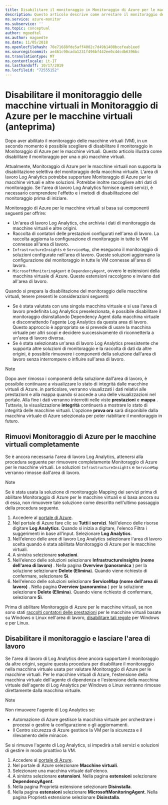 ```yaml
---
title: Disabilitare il monitoraggio in Monitoraggio di Azure per le macchine virtuali (anteprima) | Microsoft Docs
description: Questo articolo descrive come arrestare il monitoraggio delle macchine virtuali in Monitoraggio di Azure per le macchine virtuali.
ms.service: azure-monitor
ms.subservice: ''
ms.topic: conceptual
author: mgoedtel
ms.author: magoedte
ms.date: 11/05/2018
ms.openlocfilehash: 70e71688fde5aff4002c7d49b1408bcefeab1eed
ms.sourcegitcommit: ae461c90cada1231f496bf442ee0c4dcdb6396bc
ms.translationtype: MT
ms.contentlocale: it-IT
ms.lasthandoff: 10/17/2019
ms.locfileid: "72555152"
---
```

# <a name="disable-monitoring-of-your-vms-in-azure-monitor-for-vms-preview"></a>Disabilitare il monitoraggio delle macchine virtuali in Monitoraggio di Azure per le macchine virtuali (anteprima)

Dopo aver abilitato il monitoraggio delle macchine virtuali (VM), in un secondo momento è possibile scegliere di disabilitare il monitoraggio in Monitoraggio di Azure per le macchine virtuali. Questo articolo illustra come disabilitare il monitoraggio per una o più macchine virtuali.  

Attualmente, Monitoraggio di Azure per le macchine virtuali non supporta la disabilitazione selettiva del monitoraggio della macchina virtuale. L'area di lavoro Log Analytics potrebbe supportare Monitoraggio di Azure per le macchine virtuali e altre soluzioni. Potrebbe inoltre raccogliere altri dati di monitoraggio. Se l'area di lavoro Log Analytics fornisce questi servizi, è necessario comprendere l'effetto e i metodi di disabilitazione del monitoraggio prima di iniziare.

Monitoraggio di Azure per le macchine virtuali si basa sui componenti seguenti per offrire:

* Un'area di lavoro Log Analytics, che archivia i dati di monitoraggio da macchine virtuali e altre origini.
* Raccolta di contatori delle prestazioni configurati nell'area di lavoro. La raccolta aggiorna la configurazione di monitoraggio in tutte le VM connesse all'area di lavoro.
* `InfrastructureInsights` e `ServiceMap`, che eseguono il monitoraggio di soluzioni configurate nell'area di lavoro. Queste soluzioni aggiornano la configurazione del monitoraggio in tutte le VM connesse all'area di lavoro.
* `MicrosoftMonitoringAgent` e `DependencyAgent`, ovvero le estensioni della macchina virtuale di Azure. Queste estensioni raccolgono e inviano dati all'area di lavoro.

Quando si prepara la disabilitazione del monitoraggio delle macchine virtuali, tenere presenti le considerazioni seguenti:

* Se è stata valutata con una singola macchina virtuale e si usa l'area di lavoro predefinita Log Analytics preselezionata, è possibile disabilitare il monitoraggio disinstallando Dependency Agent dalla macchina virtuale e disconnettendo l'agente Log Analytics da questa area di lavoro. Questo approccio è appropriato se si prevede di usare la macchina virtuale per altri scopi e decidere successivamente di riconnetterla a un'area di lavoro diversa.
* Se è stata selezionata un'area di lavoro Log Analytics preesistente che supporta altre soluzioni di monitoraggio e la raccolta di dati da altre origini, è possibile rimuovere i componenti della soluzione dall'area di lavoro senza interrompere o influire sull'area di lavoro.  

>[!NOTE]
> Dopo aver rimosso i componenti della soluzione dall'area di lavoro, è possibile continuare a visualizzare lo stato di integrità dalle macchine virtuali di Azure. in particolare, verranno visualizzati i dati relativi alle prestazioni e alla mappa quando si accede a una delle visualizzazioni nel portale. Alla fine i dati verranno interrotti nelle viste **prestazioni** e **mappa** . Tuttavia, la visualizzazione **integrità** continuerà a mostrare lo stato di integrità delle macchine virtuali. L'opzione **prova ora** sarà disponibile dalla macchina virtuale di Azure selezionata per poter riabilitare il monitoraggio in futuro.  

## <a name="remove-azure-monitor-for-vms-completely"></a>Rimuovi Monitoraggio di Azure per le macchine virtuali completamente

Se è ancora necessaria l'area di lavoro Log Analytics, attenersi alla procedura seguente per rimuovere completamente Monitoraggio di Azure per le macchine virtuali. Le soluzioni `InfrastructureInsights` e `ServiceMap` verranno rimosse dall'area di lavoro.  

>[!NOTE]
>Se è stata usata la soluzione di monitoraggio Mapping dei servizi prima di abilitare Monitoraggio di Azure per le macchine virtuali e si basa ancora su di essa, non rimuovere tale soluzione come descritto nell'ultimo passaggio della procedura seguente.  
>

1. Accedere al [portale di Azure](https://portal.azure.com).
2. Nel portale di Azure fare clic su **Tutti i servizi**. Nell'elenco delle risorse digitare **Log Analytics**. Quando si inizia a digitare, l'elenco Filtra i suggerimenti in base all'input. Selezionare **Log Analytics**.
3. Nell'elenco delle aree di lavoro Log Analytics selezionare l'area di lavoro scelta quando è stata abilitata Monitoraggio di Azure per le macchine virtuali.
4. A sinistra selezionare **soluzioni**.  
5. Nell'elenco delle soluzioni selezionare **InfrastructureInsights (nome dell'area di lavoro)** . Nella pagina **Overview (panoramica** ) per la soluzione selezionare **Delete (Elimina**). Quando viene richiesto di confermare, selezionare **Sì**.  
6. Nell'elenco delle soluzioni selezionare **ServiceMap (nome dell'area di lavoro)** . Nella pagina **Overview (panoramica** ) per la soluzione selezionare **Delete (Elimina**). Quando viene richiesto di confermare, selezionare **Sì**.  

Prima di abilitare Monitoraggio di Azure per le macchine virtuali, se non sono stati [raccolti contatori delle prestazioni](vminsights-enable-overview.md#performance-counters-enabled) per le macchine virtuali basate su Windows o Linux nell'area di lavoro, [disabilitare tali regole](../platform/data-sources-performance-counters.md#configuring-performance-counters) per Windows e per Linux.

## <a name="disable-monitoring-and-keep-the-workspace"></a>Disabilitare il monitoraggio e lasciare l'area di lavoro  

Se l'area di lavoro di Log Analytics deve ancora supportare il monitoraggio da altre origini, seguire questa procedura per disabilitare il monitoraggio nella macchina virtuale usata per valutare Monitoraggio di Azure per le macchine virtuali. Per le macchine virtuali di Azure, l'estensione della macchina virtuale dell'agente di dipendenza e l'estensione della macchina virtuale dell'agente di Log Analytics per Windows o Linux verranno rimosse direttamente dalla macchina virtuale. 

>[!NOTE]
>Non rimuovere l'agente di Log Analytics se: 
>
> * Automazione di Azure gestisce la macchina virtuale per orchestrare i processi o gestire la configurazione o gli aggiornamenti. 
> * Il Centro sicurezza di Azure gestisce la VM per la sicurezza e il rilevamento delle minacce. 
>
> Se si rimuove l'agente di Log Analytics, si impedirà a tali servizi e soluzioni di gestire in modo proattivo la VM. 

1. Accedere al [portale di Azure](https://portal.azure.com). 
2. Nel portale di Azure selezionare **Macchine virtuali**. 
3. Selezionare una macchina virtuale dall'elenco. 
4. A sinistra selezionare **estensioni**. Nella pagina **estensioni** selezionare **DependencyAgent**.
5. Nella pagina Proprietà estensione selezionare **Disinstalla**.
6. Nella pagina **estensioni** selezionare **MicrosoftMonitoringAgent**. Nella pagina Proprietà estensione selezionare **Disinstalla**.  
